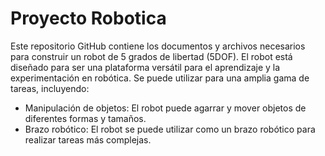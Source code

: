 # Proyecto Robotica 

Este repositorio GitHub contiene los documentos y archivos necesarios para construir un robot de 5 grados de libertad (5DOF). El robot está diseñado para ser una plataforma versátil para el aprendizaje y la experimentación en robótica. Se puede utilizar para una amplia gama de tareas, incluyendo:

- Manipulación de objetos: El robot puede agarrar y mover objetos de diferentes formas y tamaños.
- Brazo robótico: El robot se puede utilizar como un brazo robótico para realizar tareas más complejas.
